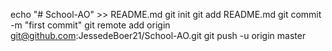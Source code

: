 echo "# School-AO" >> README.md
git init
git add README.md
git commit -m "first commit"
git remote add origin git@github.com:JessedeBoer21/School-AO.git
git push -u origin master
